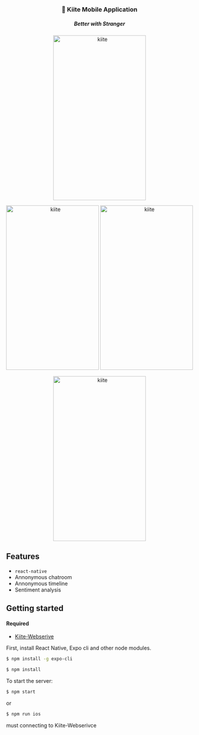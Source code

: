 <h3 align="center">
  💬 Kiite Mobile Application
</h3>
<h5 align="center">
  Better with Stranger
</h5>
<p align="center" >
   <img alt="kiite" src="https://i.ibb.co/7zh0t6y/i-Phone-8-2.png" width="250" height="444.666666667" />
</p>
<p align="center" >
   <img alt="kiite" src="https://i.ibb.co/W3VY944/i-Phone-8-9.png" width="250" height="444.666666667" />
   <img alt="kiite" src="https://i.ibb.co/2NCY3XD/i-Phone-8-7.png" width="250" height="444.666666667" />
</p>
<p align="center" >
   <img alt="kiite" src="https://i.ibb.co/Rc03Y8n/i-Phone-8-9.png" width="250" height="444.666666667" />
</p>

## Features
- `react-native`
- Annonymous chatroom
- Annonymous timeline
- Sentiment analysis

## Getting started
#### Required
- <a href="https://github.com/Planxnx/kiite-webservice">
  Kiite-Webserive
</a>
First, install React Native, Expo cli and other node modules.

```bash
$ npm install -g expo-cli
```

```bash
$ npm install
```

To start the server:
```bash
$ npm start
```
or
```bash
$ npm run ios
```
must connecting to Kiite-Webserivce
